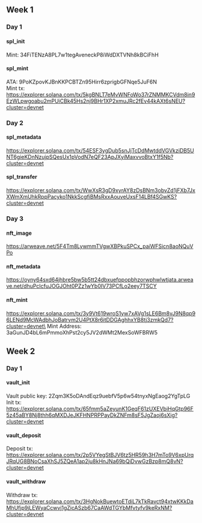 ## Week 1

### Day 1
#### spl_init
Mint: 34FiTENzA8PL7w1tegAveneckP8iWdDXTVNh8kBCiFhH
#### spl_mint
ATA: 9PoKZpovKJBnKKPCBTZn95Hirr6zprigbGFNqe5JuF6N\
Mint tx: https://explorer.solana.com/tx/5kgBNLT7eMvWNFoWo37rZNMMKCVdm8in9EzWLpwgoabu2mPUiCBk45Hs2nj9BHr1XP2xmuJRc2fEv44kAXt6sNEU?cluster=devnet

### Day 2
#### spl_metadata
https://explorer.solana.com/tx/54ESF3ygDub5snJjTcDdMwtddVGVkziDB5UNT6gieKDnNzujpSQesUx1pVodN7eQF23ApJXyiMaxvvoBtxY1f5Nb?cluster=devnet

#### spl_transfer
https://explorer.solana.com/tx/WwXsR3gD9xyrAY8zDsBNm3obvZd1jFXb7JxXWmXmUhkRppPacyko1NkkScgfiBMsRxxAouveUxsF14LBf4SGwKS?cluster=devnet

### Day 3
#### nft_image
https://arweave.net/5F4Tm8LywmmTVgwXBPkuSPCx_paiWFSicn8aoNQuVPo
#### nft_metadata
https://oyny64sxd64jhbre5bw5b5tt24dbxuefppopbhzorwphwlwtjata.arweave.net/dhuPclcfuJOGJOht0PZz1wYb0IV73PCfLo2eey7TSCY
#### nft_mint
https://explorer.solana.com/tx/3y9Vt619wroS1yw7xAVg1sLE6Bm8vJ9N8qp96LENd9McWAdbhJoBatrvm2U4PtX8r6itDDGAghhxYB8tj3zmkQd7?cluster=devnet\
Mint Address:  3aGunJD4bL6mPmmoXhPst2cy5JV2dWMt2MexSoWFBRW5

## Week 2

### Day 1
#### vault_init
Vault public key: 2Zqm3K5oDAndEqz9uebfV5p6w54tnyxNgEaog2YgTpLG\
Init tx: https://explorer.solana.com/tx/65fmm5aZeyunK1GeqF61zUXEVbiHqGtp96F5z45aBY8Nj8thh6qMXDJeJKFHNPRPPayDkZNFm8sF5JgZaoj6sXig?cluster=devnet

#### vault_deposit
Deposit tx: https://explorer.solana.com/tx/2p5VYegStBJV6tz5HR59h3H7mTo9V6xpUrqJRqUG8BNoCsaXhSJ5ZQeA1ap2ju8kHnJNa69bQiDvwGzBzp8mQ8vN?cluster=devnet

#### vault_withdraw
Withdraw tx: https://explorer.solana.com/tx/3HgNokBuewtoETdiL7kTkRavct94xtwKKkDaMhUfjp9jLEWyaCcwvj1gZicASzb67CaAWdTGYbMfvtyfv9keRxNM?cluster=devnet
